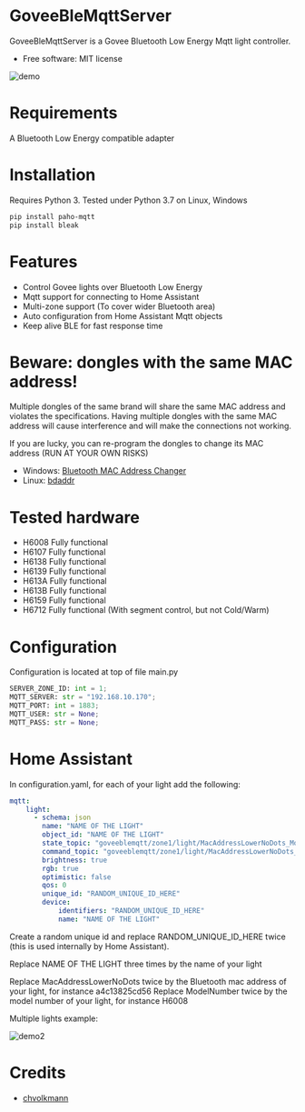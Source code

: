 # GoveeBleMqttServer
GoveeBleMqttServer is a Govee Bluetooth Low Energy Mqtt light controller.
* Free software: MIT license

![demo](demo.png)

# Requirements
A Bluetooth Low Energy compatible adapter

# Installation
Requires Python 3.
Tested under Python 3.7 on Linux, Windows

```bash
pip install paho-mqtt
pip install bleak
```

# Features
* Control Govee lights over Bluetooth Low Energy
* Mqtt support for connecting to Home Assistant
* Multi-zone support (To cover wider Bluetooth area)
* Auto configuration from Home Assistant Mqtt objects
* Keep alive BLE for fast response time

# Beware: dongles with the same MAC address!
Multiple dongles of the same brand will share the same MAC address and violates the specifications.
Having multiple dongles with the same MAC address will cause interference and will make the connections not working.

If you are lucky, you can re-program the dongles to change its MAC address (RUN AT YOUR OWN RISKS)
- Windows: [Bluetooth MAC Address Changer](https://macaddresschanger.com/)
- Linux: [bdaddr](https://github.com/thxomas/bdaddr)

# Tested hardware
- H6008 Fully functional
- H6107 Fully functional
- H6138 Fully functional
- H6139 Fully functional
- H613A Fully functional
- H613B Fully functional
- H6159 Fully functional
- H6712 Fully functional (With segment control, but not Cold/Warm)


# Configuration

Configuration is located at top of file main.py
```python
SERVER_ZONE_ID: int = 1;
MQTT_SERVER: str = "192.168.10.170";
MQTT_PORT: int = 1883;
MQTT_USER: str = None;
MQTT_PASS: str = None;
```

# Home Assistant
In configuration.yaml, for each of your light add the following:
```yaml
mqtt:
    light:
      - schema: json
        name: "NAME OF THE LIGHT"
        object_id: "NAME OF THE LIGHT"
        state_topic: "goveeblemqtt/zone1/light/MacAddressLowerNoDots_ModelNumber/state"
        command_topic: "goveeblemqtt/zone1/light/MacAddressLowerNoDots_ModelNumber/command"
        brightness: true
        rgb: true
        optimistic: false
        qos: 0
        unique_id: "RANDOM_UNIQUE_ID_HERE"
        device:
            identifiers: "RANDOM_UNIQUE_ID_HERE"
            name: "NAME OF THE LIGHT"
```
Create a random unique id and replace RANDOM_UNIQUE_ID_HERE twice (this is used internally by Home Assistant).

Replace NAME OF THE LIGHT three times by the name of your light

Replace MacAddressLowerNoDots twice by the Bluetooth mac address of your light, for instance a4c13825cd56
Replace ModelNumber twice by the model number of your light, for instance H6008

Multiple lights example:

![demo2](demo2.png)

# Credits
- [chvolkmann](https://github.com/chvolkmann/govee_btled/tree/master/govee_btled)
